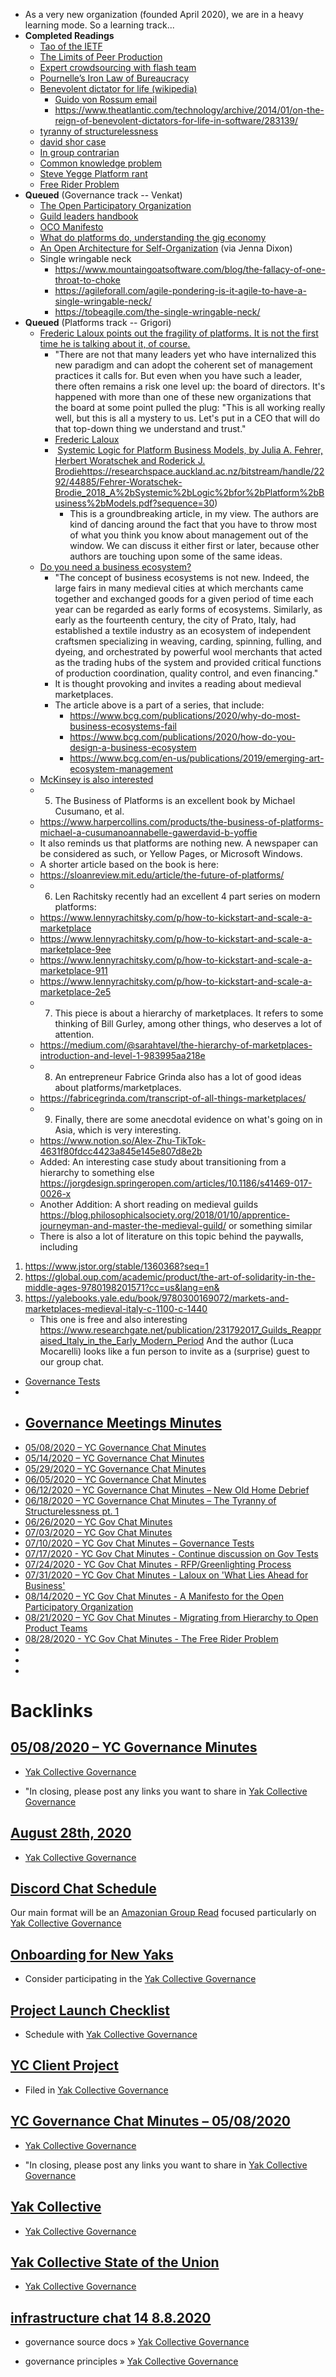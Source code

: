 - As a very new organization (founded April 2020), we are in a heavy learning mode. So a learning track...
- **Completed Readings**
    - [Tao of the IETF](https://www.ietf.org/about/participate/tao/[what](<what.md>))
    - [The Limits of Peer Production](https://fredturner.stanford.edu/wp-content/uploads/Kreiss-Finn-Turner-Limits-of-Peer-Production-NMS-3-111.pdf)
    - [Expert crowdsourcing with flash team](https://hci.stanford.edu/publications/2014/flashteams/flashteams-uist2014.pdf)
    - [Pournelle’s Iron Law of Bureaucracy](https://www.jerrypournelle.com/reports/jerryp/iron.html)
    - [Benevolent dictator for life (wikipedia)](https://en.wikipedia.org/wiki/Benevolent_dictator_for_life)
        - [Guido von Rossum email](https://mail.python.org/pipermail/python-committers/2018-July/005664.html)
        - https://www.theatlantic.com/technology/archive/2014/01/on-the-reign-of-benevolent-dictators-for-life-in-software/283139/
    - [tyranny of structurelessness](https://www.jofreeman.com/joreen/tyranny.htm)
    - [david shor case](https://nymag.com/intelligencer/2020/06/white-fragility-racism-racism-progressive-progressphiles-david-shor.html)
    - [In group contrarian](https://outsidertheory.com/preliminary-theory-of-the-in-group-contrarian/)
    - [Common knowledge problem](https://plato.stanford.edu/entries/common-knowledge/)
    - [Steve Yegge Platform rant](https://gist.github.com/chitchcock/1281611)
    - [Free Rider Problem](https://en.wikipedia.org/wiki/Free-rider_problem)
- **Queued** (Governance track -- Venkat)
    - [The Open Participatory Organization](https://medium.com/open-participatory-organized/an-open-architecture-for-self-organization-4e85d4413e09)
    - [Guild leaders handbook](https://nostarch.com/guildleaderhb[content](<content.md>))
    - [OCO Manifesto](https://medium.com/open-participatory-organized/a-manifesto-for-open-participation-60b62d327684)
    - [What do platforms do, understanding the gig economy](https://www.annualreviews.org/doi/pdf/10.1146/annurev-soc-121919-054857)
    - [An Open Architecture for Self-Organization](https://medium.com/open-participatory-organized/an-open-architecture-for-self-organization-4e85d4413e09) (via Jenna Dixon)
    - Single wringable neck
        - https://www.mountaingoatsoftware.com/blog/the-fallacy-of-one-throat-to-choke
        - https://agileforall.com/agile-pondering-is-it-agile-to-have-a-single-wringable-neck/
        - https://tobeagile.com/the-single-wringable-neck/
- **Queued** (Platforms track -- Grigori)
    - [Frederic Laloux points out the fragility of platforms. It is not the first time he is talking about it, of course.](https://www.rolandberger.com/en/Point-of-View/Frederic-Laloux-on-what-lies-ahead-for-business.html)
        - "There are not that many leaders yet who have internalized this new paradigm and can adopt the coherent set of management practices it calls for. But even when you have such a leader, there often remains a risk one level up: the board of directors. It's happened with more than one of these new organizations that the board at some point pulled the plug: "This is all working really well, but this is all a mystery to us. Let's put in a CEO that will do that top-down thing we understand and trust."
        - [Frederic Laloux](<Frederic Laloux.md>)
        -  [Systemic Logic for Platform Business Models, by Julia A. Fehrer, Herbert Woratschek and Roderick J. Brodie]()https://researchspace.auckland.ac.nz/bitstream/handle/2292/44885/Fehrer-Woratschek-Brodie_2018_A%2bSystemic%2bLogic%2bfor%2bPlatform%2bBusiness%2bModels.pdf?sequence=30)
            - This is a groundbreaking article, in my view. The authors are kind of dancing around the fact that you have to throw most of what you think you know about management out of the window. We can discuss it either first or later, because other authors are touching upon some of the same ideas.
    -  [Do you need a business ecosystem?](https://www.bcg.com/ru-ru/publications/2019/do-you-need-business-ecosystem)
        - "The concept of business ecosystems is not new. Indeed, the large fairs in many medieval cities at which merchants came together and exchanged goods for a given period of time each year can be regarded as early forms of ecosystems. Similarly, as early as the fourteenth century, the city of Prato, Italy, had established a textile industry as an ecosystem of independent craftsmen specializing in weaving, carding, spinning, fulling, and dyeing, and orchestrated by powerful wool merchants that acted as the trading hubs of the system and provided critical functions of production coordination, quality control, and even financing."
        - It is thought provoking and invites a reading about medieval marketplaces.
        - The article above is a part of a series, that include:
            - https://www.bcg.com/publications/2020/why-do-most-business-ecosystems-fail
            - https://www.bcg.com/publications/2020/how-do-you-design-a-business-ecosystem
            - https://www.bcg.com/en-us/publications/2019/emerging-art-ecosystem-management
    - [McKinsey is also interested](https://www.mckinsey.com/business-functions/mckinsey-digital/our-insights/new-evidence-for-the-power-of-digital-platforms)
    - 5. The Business of Platforms is an excellent book by Michael Cusumano, et al.
    - https://www.harpercollins.com/products/the-business-of-platforms-michael-a-cusumanoannabelle-gawerdavid-b-yoffie
    - It also reminds us that platforms are nothing new. A newspaper can be considered as such, or Yellow Pages, or Microsoft Windows.
    - A shorter article based on the book is here:
    - https://sloanreview.mit.edu/article/the-future-of-platforms/
    - 6. Len Rachitsky recently had an excellent 4 part series on modern platforms:
    - https://www.lennyrachitsky.com/p/how-to-kickstart-and-scale-a-marketplace
    - https://www.lennyrachitsky.com/p/how-to-kickstart-and-scale-a-marketplace-9ee
    - https://www.lennyrachitsky.com/p/how-to-kickstart-and-scale-a-marketplace-911
    - https://www.lennyrachitsky.com/p/how-to-kickstart-and-scale-a-marketplace-2e5
    - 7. This piece is about a hierarchy of marketplaces. It refers to some thinking of Bill Gurley, among other things, who deserves a lot of attention.
    - https://medium.com/@sarahtavel/the-hierarchy-of-marketplaces-introduction-and-level-1-983995aa218e
    - 8. An entrepreneur Fabrice Grinda also has a lot of good ideas about platforms/marketplaces.
    - https://fabricegrinda.com/transcript-of-all-things-marketplaces/
    - 9. Finally, there are some anecdotal evidence on what's going on in Asia, which is very interesting.
    - https://www.notion.so/Alex-Zhu-TikTok-4631f80fdcc4423a845e145e807d8e2b
    - Added: An interesting case study about transitioning from a hierarchy to something else 
https://jorgdesign.springeropen.com/articles/10.1186/s41469-017-0026-x
    - Another Addition: A short reading on medieval guilds https://blog.philosophicalsociety.org/2018/01/10/apprentice-journeyman-and-master-the-medieval-guild/
or something similar
    - There is also a lot of literature on this topic behind the paywalls, including 
1. https://www.jstor.org/stable/1360368?seq=1
2. https://global.oup.com/academic/product/the-art-of-solidarity-in-the-middle-ages-9780198201571?cc=us&lang=en&
3. https://yalebooks.yale.edu/book/9780300169072/markets-and-marketplaces-medieval-italy-c-1100-c-1440
    - This one is free and also interesting
https://www.researchgate.net/publication/231792017_Guilds_Reappraised_Italy_in_the_Early_Modern_Period
And the author (Luca Mocarelli) looks like a fun person to invite as a (surprise) guest to our group chat.
- [Governance Tests](<Governance Tests.md>)
- 
- ## [Governance Meetings Minutes](<Governance Meetings Minutes.md>)
- [05/08/2020 – YC Governance Chat Minutes](<05/08/2020 – YC Governance Chat Minutes.md>)
- [05/14/2020 – YC Governance Chat Minutes](<05/14/2020 – YC Governance Chat Minutes.md>)
- [05/29/2020 – YC Governance Chat Minutes](<05/29/2020 – YC Governance Chat Minutes.md>)
- [06/05/2020 – YC Governance Chat Minutes](<06/05/2020 – YC Governance Chat Minutes.md>)
- [06/12/2020 – YC Governance Chat Minutes – New Old Home Debrief](<06/12/2020 – YC Governance Chat Minutes – New Old Home Debrief.md>)
- [06/18/2020 – YC Governance Chat Minutes – The Tyranny of Structurelessness pt. 1](<06/18/2020 – YC Governance Chat Minutes – The Tyranny of Structurelessness pt. 1.md>)
- [06/26/2020 – YC Gov Chat Minutes](<06/26/2020 – YC Gov Chat Minutes.md>)
- [07/03/2020 – YC Gov Chat Minutes](<07/03/2020 – YC Gov Chat Minutes.md>)
- [07/10/2020 – YC Gov Chat Minutes – Governance Tests](<07/10/2020 – YC Gov Chat Minutes – Governance Tests.md>)
- [07/17/2020 - YC Gov Chat Minutes - Continue discussion on Gov Tests ](<07/17/2020 - YC Gov Chat Minutes - Continue discussion on Gov Tests .md>)
- [07/24/2020 - YC Gov Chat Minutes - RFP/Greenlighting Process](<07/24/2020 - YC Gov Chat Minutes - RFP/Greenlighting Process.md>)
- [07/31/2020 – YC Gov Chat Minutes - Laloux on 'What Lies Ahead for Business'](<07/31/2020 – YC Gov Chat Minutes - Laloux on 'What Lies Ahead for Business'.md>)
- [08/14/2020 – YC Gov Chat Minutes - A Manifesto for the Open Participatory Organization](<08/14/2020 – YC Gov Chat Minutes - A Manifesto for the Open Participatory Organization.md>)
- [08/21/2020 – YC Gov Chat Minutes - Migrating from Hierarchy to Open Product Teams](<08/21/2020 – YC Gov Chat Minutes - Migrating from Hierarchy to Open Product Teams.md>)
- [08/28/2020 - YC Gov Chat Minutes - The Free Rider Problem](<08/28/2020 - YC Gov Chat Minutes - The Free Rider Problem.md>)
- 
- 
- 

# Backlinks
## [05/08/2020 – YC Governance Minutes](<05/08/2020 – YC Governance Minutes.md>)
- [Yak Collective Governance](<Yak Collective Governance.md>)

- "In closing, please post any links you want to share in [Yak Collective Governance](<Yak Collective Governance.md>)

## [August 28th, 2020](<August 28th, 2020.md>)
- [Yak Collective Governance](<Yak Collective Governance.md>)

## [Discord Chat Schedule](<Discord Chat Schedule.md>)
Our main format will be an [Amazonian Group Read](<Amazonian Group Read.md>) focused particularly on [Yak Collective Governance](<Yak Collective Governance.md>)

## [Onboarding for New Yaks](<Onboarding for New Yaks.md>)
- Consider participating in the [Yak Collective Governance](<Yak Collective Governance.md>)

## [Project Launch Checklist](<Project Launch Checklist.md>)
- Schedule with [Yak Collective Governance](<Yak Collective Governance.md>)

## [YC Client Project](<YC Client Project.md>)
- Filed in [Yak Collective Governance](<Yak Collective Governance.md>)

## [YC Governance Chat Minutes – 05/08/2020](<YC Governance Chat Minutes – 05/08/2020.md>)
- [Yak Collective Governance](<Yak Collective Governance.md>)

- "In closing, please post any links you want to share in [Yak Collective Governance](<Yak Collective Governance.md>)

## [Yak Collective](<Yak Collective.md>)
- [Yak Collective Governance](<Yak Collective Governance.md>)

## [Yak Collective State of the Union](<Yak Collective State of the Union.md>)
- [Yak Collective Governance](<Yak Collective Governance.md>)

## [infrastructure chat 14 8.8.2020](<infrastructure chat 14 8.8.2020.md>)
- governance source docs » [Yak Collective Governance](<Yak Collective Governance.md>)

- governance principles » [Yak Collective Governance](<Yak Collective Governance.md>)

